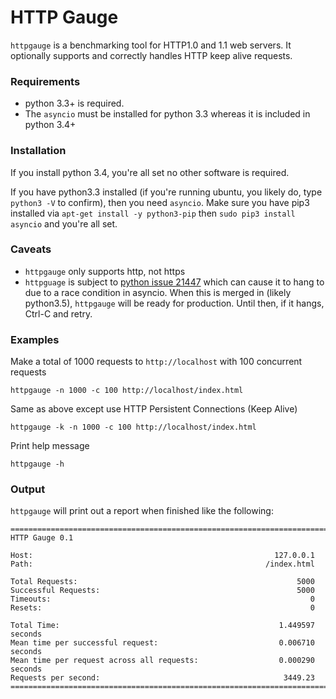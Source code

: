 # HTTP Gauge #

`httpgauge` is a benchmarking tool for HTTP1.0 and 1.1 web servers.  It optionally supports and correctly handles HTTP keep alive requests.  

### Requirements ###
 * python 3.3+ is required.
 * The `asyncio` must be installed for python 3.3 whereas it is included in python 3.4+
 

### Installation ###
If you install python 3.4, you're all set no other software is required. 

If you have python3.3 installed (if you're running ubuntu, you likely do, type `python3 -V` to confirm), then you need `asyncio`.  Make sure you have pip3 installed via `apt-get install -y python3-pip` then `sudo pip3 install asyncio` and you're all set.

### Caveats ###
 * `httpgauge` only supports http, not https
 * `httpguage` is subject to [python issue 21447](http://bugs.python.org/issue21447) which can cause it to hang to due to a race condition in asyncio.  When this is merged in (likely python3.5), `httpgauge` will be ready for production.  Until then, if it hangs, Ctrl-C and retry. 


### Examples ###

Make a total of 1000 requests to `http://localhost` with 100 concurrent requests

    httpgauge -n 1000 -c 100 http://localhost/index.html
    
Same as above except use HTTP Persistent Connections (Keep Alive)

    httpgauge -k -n 1000 -c 100 http://localhost/index.html
    
Print help message

    httpgauge -h

### Output ###

`httpgauge` will print out a report when finished like the following:

    ================================================================================
    HTTP Gauge 0.1

    Host:                                                      127.0.0.1
    Path:                                                    /index.html

    Total Requests:                                                 5000
    Successful Requests:                                            5000
    Timeouts:                                                          0
    Resets:                                                            0

    Total Time:                                                 1.449597 seconds
    Mean time per successful request:                           0.006710 seconds
    Mean time per request across all requests:                  0.000290 seconds
    Requests per second:                                         3449.23
    ================================================================================

